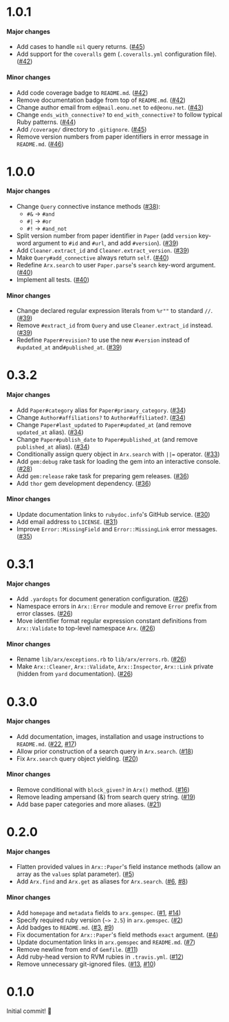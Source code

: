 # 1.0.1

#### Major changes

- Add cases to handle `nil` query returns. ([#45](https://github.com/eonu/arx/pull/45))
- Add support for the `coveralls` gem (`.coveralls.yml` configuration file). ([#42](https://github.com/eonu/arx/pull/42))

#### Minor changes

- Add code coverage badge to `README.md`. ([#42](https://github.com/eonu/arx/pull/42))
- Remove documentation badge from top of `README.md`. ([#42](https://github.com/eonu/arx/pull/42))
- Change author email from `ed@mail.eonu.net` to `ed@eonu.net`. ([#43](https://github.com/eonu/arx/pull/43))
- Change `ends_with_connective?` to `end_with_connective?` to follow typical Ruby patterns. ([#44](https://github.com/eonu/arx/pull/44))
- Add `/coverage/` directory to `.gitignore`. ([#45](https://github.com/eonu/arx/pull/45))
- Remove version numbers from paper identifiers in error message in `README.md`. ([#46](https://github.com/eonu/arx/pull/46))

# 1.0.0

#### Major changes

- Change `Query` connective instance methods ([#38](https://github.com/eonu/arx/pull/38)):
  - `#&` -> `#and`
  - `#|` -> `#or`
  - `#!` -> `#and_not`
- Split version number from paper identifier in `Paper` (add `version` key-word argument to `#id` and `#url`, and add `#version`). ([#39](https://github.com/eonu/arx/pull/39))
- Add `Cleaner.extract_id` and `Cleaner.extract_version`. ([#39](https://github.com/eonu/arx/pull/39))
- Make `Query#add_connective` always return `self`. ([#40](https://github.com/eonu/arx/pull/40))
- Redefine `Arx.search` to user `Paper.parse`'s `search` key-word argument. ([#40](https://github.com/eonu/arx/pull/40))
- Implement all tests. ([#40](https://github.com/eonu/arx/pull/40))

#### Minor changes

- Change declared regular expression literals from `%r""` to standard `//`. ([#39](https://github.com/eonu/arx/pull/39))
- Remove `#extract_id` from `Query` and use `Cleaner.extract_id` instead. ([#39](https://github.com/eonu/arx/pull/39))
- Redefine `Paper#revision?` to use the new `#version` instead of `#updated_at` and`#published_at`. ([#39](https://github.com/eonu/arx/pull/39))

# 0.3.2

#### Major changes

- Add `Paper#category` alias for `Paper#primary_category`. ([#34](https://github.com/eonu/arx/pull/34))
- Change `Author#affiliations?` to `Author#affiliated?`. ([#34](https://github.com/eonu/arx/pull/34))
- Change `Paper#last_updated` to `Paper#updated_at` (and remove `updated_at` alias). ([#34](https://github.com/eonu/arx/pull/34))
- Change `Paper#publish_date` to `Paper#published_at` (and remove `published_at` alias). ([#34](https://github.com/eonu/arx/pull/34))
- Conditionally assign query object in `Arx.search` with `||=` operator. ([#33](https://github.com/eonu/arx/pull/33))
- Add `gem:debug` rake task for loading the gem into an interactive console. ([#28](https://github.com/eonu/arx/pull/28))
- Add `gem:release` rake task for preparing gem releases. ([#36](https://github.com/eonu/arx/pull/36))
- Add `thor` gem development dependency. ([#36](https://github.com/eonu/arx/pull/36))

#### Minor changes

- Update documentation links to `rubydoc.info`'s GitHub service. ([#30](https://github.com/eonu/arx/pull/30))
- Add email address to `LICENSE`. ([#31](https://github.com/eonu/arx/pull/31))
- Improve `Error::MissingField` and `Error::MissingLink` error messages. ([#35](https://github.com/eonu/arx/pull/35))

# 0.3.1

#### Major changes

- Add `.yardopts` for document generation configuration. ([#26](https://github.com/eonu/arx/pull/26))
- Namespace errors in `Arx::Error` module and remove `Error` prefix from error classes. ([#26](https://github.com/eonu/arx/pull/26))
- Move identifier format regular expression constant definitions from `Arx::Validate` to top-level namespace `Arx`. ([#26](https://github.com/eonu/arx/pull/26))

#### Minor changes

- Rename `lib/arx/exceptions.rb` to `lib/arx/errors.rb`. ([#26](https://github.com/eonu/arx/pull/26))
- Make `Arx::Cleaner`, `Arx::Validate`, `Arx::Inspector`, `Arx::Link` private (hidden from `yard` documentation). ([#26](https://github.com/eonu/arx/pull/26))

# 0.3.0

#### Major changes

- Add documentation, images, installation and usage instructions to `README.md`. ([#22](https://github.com/eonu/arx/pull/22), [#17](https://github.com/eonu/arx/pull/17))
- Allow prior construction of a search query in `Arx.search`. ([#18](https://github.com/eonu/arx/pull/18))
- Fix `Arx.search` query object yielding. ([#20](https://github.com/eonu/arx/pull/20))

#### Minor changes

- Remove conditional with `block_given?` in `Arx()` method. ([#16](https://github.com/eonu/arx/pull/16))
- Remove leading ampersand (&) from search query string. ([#19](https://github.com/eonu/arx/pull/19))
- Add base paper categories and more aliases. ([#21](https://github.com/eonu/arx/pull/21))

# 0.2.0

#### Major changes

- Flatten provided values in `Arx::Paper`'s field instance methods (allow an array as the `values` splat parameter). ([#5](https://github.com/eonu/arx/pull/5))
- Add `Arx.find` and `Arx.get` as aliases for `Arx.search`. ([#6](https://github.com/eonu/arx/pull/6), [#8](https://github.com/eonu/arx/pull/8))

#### Minor changes

- Add `homepage` and `metadata` fields to `arx.gemspec`. ([#1](https://github.com/eonu/arx/pull/1), [#14](https://github.com/eonu/arx/pull/14))
- Specify required ruby version (`~> 2.5`) in `arx.gemspec`. ([#2](https://github.com/eonu/arx/pull/2))
- Add badges to `README.md`. ([#3](https://github.com/eonu/arx/pull/3), [#9](https://github.com/eonu/arx/pull/9))
- Fix documentation for `Arx::Paper`'s field methods `exact` argument. ([#4](https://github.com/eonu/arx/pull/4))
- Update documentation links in `arx.gemspec` and `README.md`. ([#7](https://github.com/eonu/arx/pull/7))
- Remove newline from end of `Gemfile`. ([#11](https://github.com/eonu/arx/pull/11))
- Add ruby-head version to RVM rubies in `.travis.yml`. ([#12](https://github.com/eonu/arx/pull/12))
- Remove unnecessary git-ignored files. ([#13](https://github.com/eonu/arx/pull/13), [#10](https://github.com/eonu/arx/pull/10))

# 0.1.0

Initial commit! 🎉